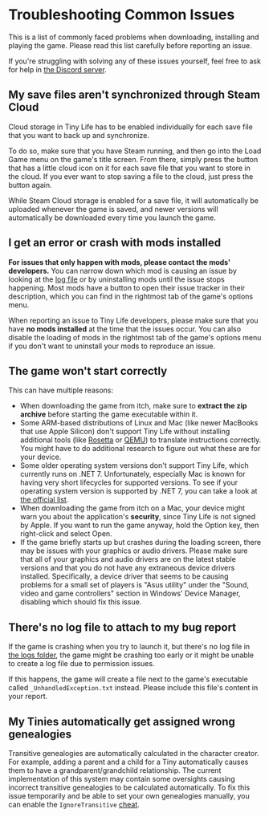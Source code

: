﻿# Troubleshooting Common Issues
This is a list of commonly faced problems when downloading, installing and playing the game. Please read this list carefully before reporting an issue. 

If you're struggling with solving any of these issues yourself, feel free to ask for help in [the Discord server](https://link.tinylifegame.com/discordweb).

## My save files aren't synchronized through Steam Cloud
Cloud storage in Tiny Life has to be enabled individually for each save file that you want to back up and synchronize.

To do so, make sure that you have Steam running, and then go into the Load Game menu on the game's title screen. From there, simply press the button that has a little cloud icon on it for each save file that you want to store in the cloud. If you ever want to stop saving a file to the cloud, just press the button again.

While Steam Cloud storage is enabled for a save file, it will automatically be uploaded whenever the game is saved, and newer versions will automatically be downloaded every time you launch the game.

## I get an error or crash with mods installed
**For issues that only happen with mods, please contact the mods' developers.** You can narrow down which mod is causing an issue by looking at the [log file](game_dir.md) or by uninstalling mods until the issue stops happening. Most mods have a button to open their issue tracker in their description, which you can find in the rightmost tab of the game's options menu.

When reporting an issue to Tiny Life developers, please make sure that you have **no mods installed** at the time that the issues occur. You can also disable the loading of mods in the rightmost tab of the game's options menu if you don't want to uninstall your mods to reproduce an issue.

## The game won't start correctly
This can have multiple reasons:
- When downloading the game from itch, make sure to **extract the zip archive** before starting the game executable within it.
- Some ARM-based distributions of Linux and Mac (like newer MacBooks that use Apple Silicon) don't support Tiny Life without installing additional tools (like [Rosetta](https://en.wikipedia.org/wiki/Rosetta_(software)) or [QEMU](https://www.qemu.org/)) to translate instructions correctly. You might have to do additional research to figure out what these are for your device.
- Some older operating system versions don't support Tiny Life, which currently runs on .NET 7. Unfortunately, especially Mac is known for having very short lifecycles for supported versions. To see if your operating system version is supported by .NET 7, you can take a look at [the official list](https://github.com/dotnet/core/blob/main/release-notes/7.0/supported-os.md).
- When downloading the game from itch on a Mac, your device might warn you about the application's **security**, since Tiny Life is not signed by Apple. If you want to run the game anyway, hold the Option key, then right-click and select Open.
- If the game briefly starts up but crashes during the loading screen, there may be issues with your graphics or audio drivers. Please make sure that all of your graphics and audio drivers are on the latest stable versions and that you do not have any extraneous device drivers installed. Specifically, a device driver that seems to be causing problems for a small set of players is "Asus utility" under the "Sound, video and game controllers" section in Windows' Device Manager, disabling which should fix this issue.

## There's no log file to attach to my bug report
If the game is crashing when you try to launch it, but there's no log file in [the logs folder](game_dir.md), the game might be crashing too early or it might be unable to create a log file due to permission issues.

If this happens, the game will create a file next to the game's executable called `_UnhandledException.txt` instead. Please include this file's content in your report.

## My Tinies automatically get assigned wrong genealogies
Transitive genealogies are automatically calculated in the character creator. For example, adding a parent and a child for a Tiny automatically causes them to have a grandparent/grandchild relationship. The current implementation of this system may contain some oversights causing incorrect transitive genealogies to be calculated automatically. To fix this issue temporarily and be able to set your own genealogies manually, you can enable the `IgnoreTransitive` [cheat](cheats.md).
